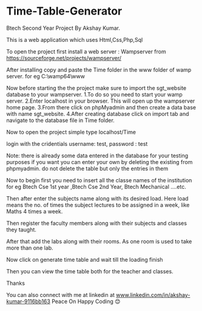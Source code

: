 # Time-Table-Generator

Btech Second Year Project By Akshay Kumar.

This is a web application which uses Html,Css,Php,Sql

To open the project first install a web server : Wampserver from https://sourceforge.net/projects/wampserver/

After installing copy and paste the Time folder in the www folder of wamp server. for eg C:\wamp64\www

Now before starting the the project make sure to import the sgt_website database to your wampserver. 
  1.To do so you need to start your wamp server.
  2.Enter localhost in your browser. This will open up the wampserver home page.
  3.From there click on phpMyadmin and then create a data base with name sgt_website.
  4.After creating database click on import tab and navigate to the database file in Time folder.
  
Now to open the project simple type localhost/Time

login with the cridentials username: test, password : test

Note: there is already some data entered in the database for your testing purposes if you want you can enter your own by deleting the existing from phpmyadmin.
      do not delete the table but only the entries in them
      
Now to begin first you need to insert all the classe names of the institution for eg Btech Cse 1st year ,Btech Cse 2nd Year, Btech Mechanical ....etc.

Then after enter the subjects name along with its desired load. Here load means the no. of times the subject lectures to be assigned in a week, like Maths 4 times a week.

Then register the faculty members along with their subjects and classes they taught.

After that add the labs along with their rooms. As one room is used to take more than one lab.

Now click on generate time table and wait till the loading finish

Then you can view the time table both for the teacher and classes.

Thanks

You can also connect with me at linkedin at www.linkedin.com/in/akshay-kumar-9116bb163
Peace On Happy Coding 😊
